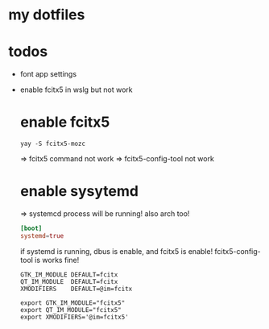 # my dotfiles

# todos
- font app settings
- enable fcitx5 in wslg but not work
  # enable fcitx5

  ```
  yay -S fcitx5-mozc
  ```

  => fcitx5 command not work
  => fcitx5-config-tool not work

  # enable sysytemd
  => systemcd process will be running! also arch too!

  ```/etc/wsl.conf
  [boot]
  systemd=true
  ```

  if systemd is running, dbus is enable, and fcitx5 is enable!
  fcitx5-config-tool is works fine!

  ```.pam_environment
  GTK_IM_MODULE DEFAULT=fcitx
  QT_IM_MODULE  DEFAULT=fcitx
  XMODIFIERS    DEFAULT=@im=fcitx
  ```

  ```.profile
  export GTK_IM_MODULE="fcitx5"
  export QT_IM_MODULE="fcitx5"
  export XMODIFIERS='@im=fcitx5'
  ```
